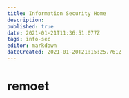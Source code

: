 ```yaml
---
title: Information Security Home
description: 
published: true
date: 2021-01-21T11:36:51.077Z
tags: info-sec
editor: markdown
dateCreated: 2021-01-20T21:15:25.761Z
---
```


# remoet